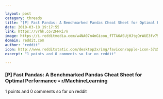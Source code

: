 ```yaml
---

layout: post
category: threads
title: "[P] Fast Pandas: A Benchmarked Pandas Cheat Sheet for Optimal Performance"
date: 2018-03-18 19:17:55
link: https://vrhk.co/2FHRi7n
image: https://i.redditmedia.com/w4NA07n4mGioou_fTTA6ASUjHJtgQrWUE3fv75Lrxv4.jpg?w=320&s=51223d5dc8384ce044456b8b84faca27
domain: reddit.com
author: "reddit"
icon: http://www.redditstatic.com/desktop2x/img/favicon/apple-icon-57x57.png
excerpt: "1 points and 0 comments so far on reddit"

---
```


### [P] Fast Pandas: A Benchmarked Pandas Cheat Sheet for Optimal Performance • r/MachineLearning

1 points and 0 comments so far on reddit